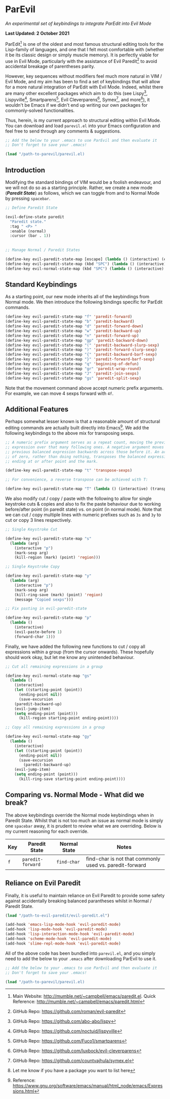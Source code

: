 # ParEvil
*An experimental set of keybindings to integrate ParEdit into Evil Mode*


**Last Updated: 2 October 2021**

ParEdit[^1] is one of the oldest and most famous structural editing tools for the Lisp-family of languages, and one that I felt most comfortable with (whether it be its classic design or simply muscle memory). It is perfectly viable for use in Evil Mode, particularly with the assistance of Evil Paredit[^2] to avoid accidental breakage of parentheses parity.

However, key sequences without modifiers feel much more natural in VIM / Evil Mode, and my aim has been to find a set of keybindings that will allow for a more natural integration of ParEdit with Evil Mode. Indeed, whilst there are many other excellent packages which aim to do this (see Lispy[^3], Lispyville[^4], Smartparens[^5], Evil Cleverparens[^6], Symex[^7], and more[^8]), it wouldn't be Emacs if we didn't end up writing our own packages for commonly-solved functionalities.

Thus, herein, is my current approach to structural editing within Evil Mode. You can download and load `parevil.el` into your Emacs configuration and feel free to send through any comments & suggestions.

```lisp
;; Add the below to your .emacs to use ParEvil and then evaluate it
;; Don't forget to save your .emacs!

(load "/path-to-parevil/parevil.el)
```

## Introduction
Modifying the standard bindings of VIM would be a foolish endeavour, and we will not do so as a starting principle. Rather, we create a new mode (***Paredit State***) as follows, which we can toggle from and to Normal Mode by pressing `spacebar`.

```lisp
;; Define Paredit State

(evil-define-state paredit
  "Paredit state."
  :tag " <P> "
  :enable (normal)
  :cursor (bar . 1))
  
  
;; Manage Normal / Paredit States

(define-key evil-paredit-state-map [escape] (lambda () (interactive) (evil-normal-state)))
(define-key evil-paredit-state-map (kbd "SPC") (lambda () (interactive) (evil-normal-state)))
(define-key evil-normal-state-map (kbd "SPC") (lambda () (interactive) (evil-paredit-state)))
```



## Standard Keybindings
As a starting point, our new mode inherits all of the keybindings from Normal mode. We then introduce the following bindings specific for ParEdit commands.

```lisp
(define-key evil-paredit-state-map "f" 'paredit-forward)                       ;; C-M-f    paredit-forward
(define-key evil-paredit-state-map "b" 'paredit-backward)                      ;; C-M-b    paredit-backward
(define-key evil-paredit-state-map "d" 'paredit-forward-down)                  ;; C-M-d    paredit-forward-down
(define-key evil-paredit-state-map "w" 'paredit-backward-up)                   ;; C-M-u    paredit-backward-up
(define-key evil-paredit-state-map "n" 'paredit-forward-up)                    ;; C-M-n    paredit-forward-up
(define-key evil-paredit-state-map "gp" 'paredit-backward-down)                ;; C-M-p    paredit-backward-down     
(define-key evil-paredit-state-map "(" 'paredit-backward-slurp-sexp)           ;; C-(      paredit-backward-slurp-sexp    
(define-key evil-paredit-state-map ")" 'paredit-forward-slurp-sexp)            ;; C-)      paredit-forward-slurp-sexp
(define-key evil-paredit-state-map "{" 'paredit-backward-barf-sexp)            ;; C-{      paredit-backward-barf-sexp
(define-key evil-paredit-state-map "}" 'paredit-forward-barf-sexp)             ;; C-}      paredit-forward-barf-sexp
(define-key evil-paredit-state-map "q" 'beginning-of-defun)                    ;; C-M-a    beginning-of-defun
(define-key evil-paredit-state-map "gr" 'paredit-wrap-round)                   ;; M-(      Paredit Wrap Around
(define-key evil-paredit-state-map "J" 'paredit-join-sexps)                    ;; M-J      Paredit Join Sexps
(define-key evil-paredit-state-map "gs" 'paredit-split-sexp)                   ;; M-S      Paredit Split Sexps
```


Note that the movement command above accept numeric prefix arguments. For example, we can move 4 sexps forward with `4f`.


## Additional Features
Perhaps somewhat lesser known is that a reasonable amount of structural editing commands are actually built directly into Emacs[^10]. We add the following keybindings to the above mix for transposing sexps.

```lisp
;; A numeric prefix argument serves as a repeat count, moving the previous
;; expression over that many following ones. A negative argument moves the
;; previous balanced expression backwards across those before it. An argument
;; of zero, rather than doing nothing, transposes the balanced expressions
;; ending at or after point and the mark.

(define-key evil-paredit-state-map "t" 'transpose-sexps)

;; For convenience, a reverse transpose can be achieved with T:

(define-key evil-paredit-state-map "T" (lambda () (interactive) (transpose-sexps -1)))
```

We also modify cut / copy / paste with the following to allow for single keystroke cuts & copies and also to fix the paste behaviour due to working before/after point (in paredit state) vs. on point (in normal mode). Note that we can cut / copy multiple lines with numeric prefixes such as `3s` and `3y` to cut or copy 3 lines respectively.

```lisp
;; Single Keystroke Cut

(define-key evil-paredit-state-map "s"
  (lambda (arg)
    (interactive "p")
    (mark-sexp arg)
    (kill-region (mark) (point) 'region)))

;; Single Keystroke Copy

(define-key evil-paredit-state-map "y"
  (lambda (arg)
    (interactive "p")
    (mark-sexp arg)
    (kill-ring-save (mark) (point) 'region)
    (message "Copied sexps")))  

;; Fix pasting in evil-paredit-state

(define-key evil-paredit-state-map "p"
  (lambda ()
    (interactive)
    (evil-paste-before 1)
    (forward-char 1)))
```


Finally, we have added the following new functions to cut / copy all expressions within a group (from the cursor onwards). These hopefully should work okay, but let me know any unintended behaviour.

```lisp
;; Cut all remaining expressions in a group

(define-key evil-normal-state-map "gs"
  (lambda ()
    (interactive)
    (let ((starting-point (point))
	  (ending-point nil))
      (save-excursion
	(paredit-backward-up)
	(evil-jump-item)
	(setq ending-point (point)))
      (kill-region starting-point ending-point))))

;; Copy all remaining expressions in a group

(define-key evil-normal-state-map "gy"
  (lambda ()
    (interactive)
    (let ((starting-point (point))
	  (ending-point nil))
      (save-excursion
     	(paredit-backward-up)
	(evil-jump-item)
	(setq ending-point (point)))
      (kill-ring-save starting-point ending-point))))
```


## Comparing vs. Normal Mode - What did we break?
The above keybindings override the Normal mode keybindings when in Paredit State. Whilst that is not too much an issue as normal mode is simply one `spacebar` away, it is prudent to review what we are overriding. Below is my current reasoning for each override.

Key | Paredit State | Normal State | Notes
--- | ------------- | ------------ | ----------
`f` | `paredit-forward` | `find-char`| find-char is not that commonly used vs. paredit-forward


## Reliance on Evil Paredit
Finally, it is useful to maintain reliance on Evil Paredit to provide some safety against accidentally breaking balanced parantheses whilst in Normal / Paredit State.

```lisp
(load "/path-to-evil-paredit/evil-paredit.el")

(add-hook 'emacs-lisp-mode-hook 'evil-paredit-mode)
(add-hook 'lisp-mode-hook 'evil-paredit-mode)
(add-hook 'lisp-interaction-mode-hook 'evil-paredit-mode)
(add-hook 'scheme-mode-hook 'evil-paredit-mode)
(add-hook 'slime-repl-mode-hook 'evil-paredit-mode)
```

All of the above code has been bundled into `parevil.el`, and you simply need to add the below to your `.emacs` after downloading ParEvil to use it.

```lisp
;; Add the below to your .emacs to use ParEvil and then evaluate it
;; Don't forget to save your .emacs!

(load "/path-to-parevil/parevil.el)
```

[^1]: Main Website: http://mumble.net/~campbell/emacs/paredit.el. Quick Reference: http://mumble.net/~campbell/emacs/paredit.html
[^2]: GitHub Repo: https://github.com/roman/evil-paredit
[^3]: GitHub Repo: https://github.com/abo-abo/lispy
[^4]: GitHub Repo: https://github.com/noctuid/lispyville
[^5]: GitHub Repo: https://github.com/Fuco1/smartparens
[^6]: GitHub Repo: https://github.com/luxbock/evil-cleverparens
[^7]: GitHub Repo: https://github.com/countvajhula/symex.el
[^8]: Let me know if you have a package you want to list here
[^10]: Reference:  https://www.gnu.org/software/emacs/manual/html_node/emacs/Expressions.html
